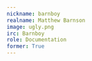 ```yaml
---
nickname: barnboy
realname: Matthew Barnson
image: ugly.png
irc: Barnboy
role: Documentation
former: True
---
```


